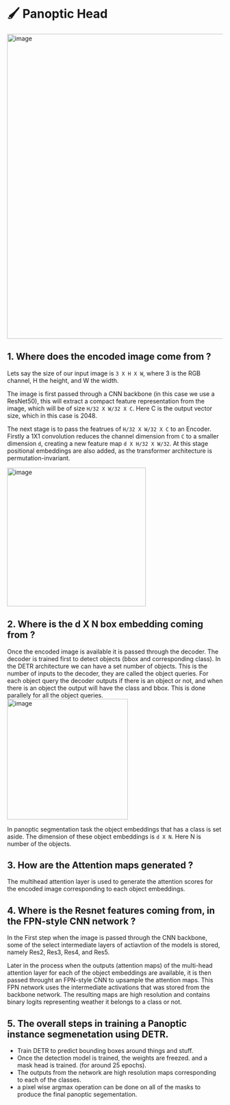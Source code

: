 # 🖌 Panoptic Head
<img width="712" alt="image" src="https://user-images.githubusercontent.com/8600096/158238904-4863efb0-ae96-4805-9967-8ef5caaaf8fe.png">

## 1. Where does the encoded image come from ?
Lets say the size of our input image is `3 X H X W`, where 3 is the RGB channel, H the height, and W the width. 

The image is first passed through a CNN backbone (in this case we use a ResNet50), this will extract a compact feature representation from the image, which will be of size `H/32 X W/32 X C`. Here C is the output vector size, which in this case is 2048. 

The next stage is to pass the featrues of `H/32 X W/32 X C` to an Encoder. Firstly a 1X1 convolution reduces the channel dimension from `C` to a smaller dimension `d`, creating a new feature map `d X H/32 X W/32`. At this stage positional embeddings are also added, as the transformer architecture is permutation-invariant. 

<img width="324" alt="image" src="https://user-images.githubusercontent.com/8600096/158238403-99f04a65-c8c7-4155-bfb6-9d389d7ab206.png">


## 2. Where is the d X N box embedding coming from ?
Once the encoded image is available it is passed through the decoder. The decoder is trained first to detect objects (bbox and corresponding class). In the DETR architecture we can have a set number of objects. This is the number of inputs to the decoder, they are called the object queries. For each object query the decoder outputs if there is an object or not, and when there is an object the output will have the class and bbox. This is done parallely for all the object queries. 
<img width="282" alt="image" src="https://user-images.githubusercontent.com/8600096/158289934-3dfb36e0-6778-46c6-bd04-df0d3e9880c0.png">

In panoptic segmentation task the object embeddings that has a class is set aside. The dimension of these object embeddings is `d X N`. Here N is number of the objects. 

## 3. How are the Attention maps generated ?
The multihead attention layer is used to generate the attention scores for the encoded image corresponding to each object embeddings.  

## 4. Where is the Resnet features coming from, in the FPN-style CNN network ?
In the First step when the image is passed through the CNN backbone, some of the select intermediate layers of actiavtion of the models is stored, namely Res2, Res3, Res4, and Res5. 

Later in the process when the outputs (attention maps) of the multi-head attention layer for each of the object embeddings are available, it is then passed throught an FPN-style CNN to upsample the attention maps. This FPN network uses the intermediate activations that was stored from the backbone network. The resulting maps are high resolution and contains binary logits representing weather it belongs to a class or not. 

## 5. The overall steps in training a Panoptic instance segmenetation using DETR. 
- Train DETR to predict bounding boxes around things and stuff.
- Once the detection model is trained, the weights are freezed. and a mask head is trained. (for around 25 epochs).
- The outputs from the network are high resolution maps corresponding to each of the classes.
- a pixel wise argmax operation can be done on all of the masks to produce the final panoptic segementation. 
